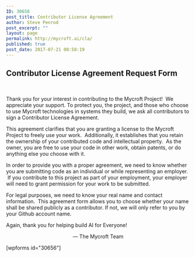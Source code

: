 ```yaml
---
ID: 30658
post_title: Contributor License Agreement
author: Steve Penrod
post_excerpt: ""
layout: page
permalink: http://mycroft.ai/cla/
published: true
post_date: 2017-07-21 00:58:19
---
```

<h2><strong>Contributor License Agreement Request Form</strong></h2>
<p>&nbsp;</p>
<p>Thank you for your interest in contributing to the Mycroft Project!  We appreciate your support. To protect you, the project, and those who choose to use Mycroft technologies in systems they build, we ask all contributors to sign a Contributor License Agreement.</p>
<p>This agreement clarifies that you are granting a license to the Mycroft Project to freely use your work.  Additionally, it establishes that you retain the ownership of your contributed code and intellectual property.  As the owner, you are free to use your code in other work, obtain patents, or do anything else you choose with it.</p>
<p>In order to provide you with a proper agreement, we need to know whether you are submitting code as an individual or while representing an employer.  If you contribute to this project as part of your employment, your employer will need to grant permission for your work to be submitted.</p>
<p>For legal purposes, we need to know your real name and contact information.  This agreement form allows you to choose whether your name shall be shared publicly as a contributor. If not, we will only refer to you by your Github account name.</p>
<p>Again, thank you for helping build AI for Everyone!</p>
<p style="text-align: center;">— The Mycroft Team</p>
<p>[wpforms id="30656"]</p>